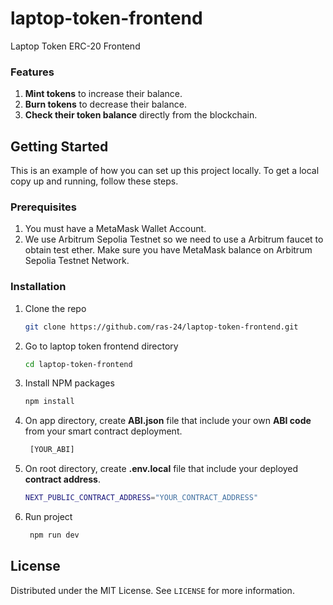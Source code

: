 # laptop-token-frontend
Laptop Token ERC-20 Frontend

### Features
1. **Mint tokens** to increase their balance.
2. **Burn tokens** to decrease their balance.
3. **Check their token balance** directly from the blockchain.

## Getting Started
This is an example of how you can set up this project locally. To get a local copy up and running, follow these steps.

### Prerequisites
1. You must have a MetaMask Wallet Account.
2. We use Arbitrum Sepolia Testnet so we need to use a Arbitrum faucet to obtain test ether.
Make sure you have MetaMask balance on Arbitrum Sepolia Testnet Network.

### Installation
1. Clone the repo
   ```sh
   git clone https://github.com/ras-24/laptop-token-frontend.git
   ```
2. Go to laptop token frontend directory
   ```sh
   cd laptop-token-frontend
   ```
3. Install NPM packages
   ```sh
   npm install
   ```
4. On app directory, create **ABI.json** file that include your own **ABI code** from your smart contract deployment.
   ```sh
    [YOUR_ABI]
   ```
5. On root directory, create **.env.local** file that include your deployed **contract address**.
   ```sh
   NEXT_PUBLIC_CONTRACT_ADDRESS="YOUR_CONTRACT_ADDRESS"
   ```
6. Run project
   ```sh
    npm run dev
   ```

## License

Distributed under the MIT License. See `LICENSE` for more information.
